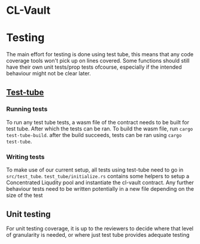 # CL-Vault

# Testing
The main effort for testing is done using test tube, this means that any code coverage tools won't pick up on lines covered.
Some functions should still have their own unit tests/prop tests ofcourse, especially if the intended behaviour might not be clear later.
## [Test-tube](https://github.com/osmosis-labs/test-tube)

### Running tests
To run any test tube tests, a wasm file of the contract needs to be built for test tube. After which the tests can be ran.
To build the wasm file, run `cargo test-tube-build`. after the build succeeds, tests can be ran using `cargo test-tube`. 

### Writing tests
To make use of our current setup, all tests using test-tube need to go in `src/test_tube`. `test_tube/initialize.rs` contains some helpers to setup 
a Concentrated Liqudity pool and instantiate the cl-vault contract. Any further behaviour tests need to be written potentially in a new file depending on the size of the test

## Unit testing
For unit testing coverage, it is up to the reviewers to decide where that level of granularity is needed, or where just test tube provides adequate testing